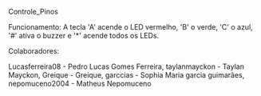 Controle_Pinos

Funcionamento: A tecla 'A' acende o LED vermelho, 'B' o verde, 'C' o azul, '#' ativa o buzzer e '*' acende todos os LEDs.

Colaboradores: 

Lucasferreira08 - Pedro Lucas Gomes Ferreira,
taylanmayckon - Taylan Mayckon,
Greique - Greique,
garccias - Sophia Maria garcia guimarães,
nepomuceno2004 - Matheus Nepomuceno